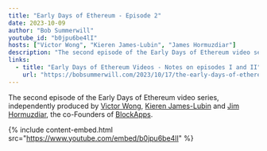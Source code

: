 ```yaml
---
title: "Early Days of Ethereum - Episode 2"
date: 2023-10-09
author: "Bob Summerwill"
youtube_id: "b0jpu6be4lI"
hosts: ["Victor Wong", "Kieren James-Lubin", "James Hormuzdiar"]
description: "The second episode of the Early Days of Ethereum video series, continuing the exploration of Ethereum's founding period."
links:
  - title: "Early Days of Ethereum Videos - Notes on episodes I and II"
    url: "https://bobsummerwill.com/2023/10/17/the-early-days-of-ethereum-videos/"
---
```


The second episode of the Early Days of Ethereum video series, independently produced by [Victor Wong](https://x.com/vic4wong), [Kieren James-Lubin](https://x.com/kjameslubin) and [Jim Hormuzdiar](https://x.com/JamshidHormuz), the co-Founders of [BlockApps](https://blockapps.net).

{% include content-embed.html
  src="https://www.youtube.com/embed/b0jpu6be4lI"
%}
